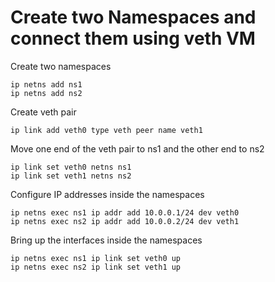 # Create two Namespaces and connect them using veth VM


Create two namespaces
```
ip netns add ns1
ip netns add ns2
```
Create veth pair
```
ip link add veth0 type veth peer name veth1
```
Move one end of the veth pair to ns1 and the other end to ns2
```
ip link set veth0 netns ns1
ip link set veth1 netns ns2
```
Configure IP addresses inside the namespaces
```
ip netns exec ns1 ip addr add 10.0.0.1/24 dev veth0
ip netns exec ns2 ip addr add 10.0.0.2/24 dev veth1
```
Bring up the interfaces inside the namespaces
```
ip netns exec ns1 ip link set veth0 up
ip netns exec ns2 ip link set veth1 up
```
